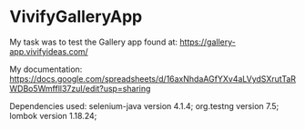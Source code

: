 # VivifyGalleryApp
My task was to test the Gallery app found at: https://gallery-app.vivifyideas.com/

My documentation: https://docs.google.com/spreadsheets/d/16axNhdaAGfYXv4aLVydSXrutTaRWDBo5Wmffll37zuI/edit?usp=sharing 

Dependencies used: selenium-java version 4.1.4; org.testng version 7.5; lombok version 1.18.24;
